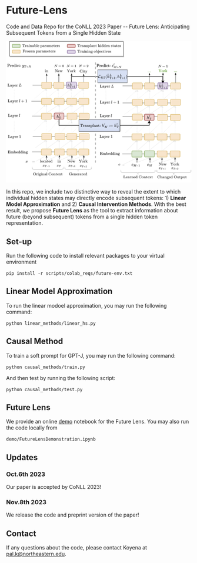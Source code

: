 # Future-Lens
Code and Data Repo for the CoNLL 2023 Paper -- Future Lens: Anticipating Subsequent Tokens from a Single Hidden State

![alt text](img/main.png "Main Fig")

In this repo, we include two distinctive way to reveal the extent to which individual hidden states may directly encode subsequent tokens: 1) **Linear Model Approximation** and 2) **Causal Intervention Methods**. With the best result, we propose **Future Lens** as the tool to extract information about future (beyond subsequent) tokens from a single hidden token representation.

## Set-up
Run the following code to install relevant packages to your virtual environment
```
pip install -r scripts/colab_reqs/future-env.txt
```
## Linear Model Approximation
To run the linear modoel approximation, you may run the following command:
```
python linear_methods/linear_hs.py
```

## Causal Method
To train a soft prompt for GPT-J, you may run the following command:
```
python causal_methods/train.py
```
And then test by running the following script:
```
python causal_methods/test.py
```
## Future Lens
We provide an online [demo](https://colab.research.google.com/github/KoyenaPal/future-lens/blob/main/demo/FutureLensDemonstration.ipynb) notebook for the Future Lens. You may also run the code locally from 
```
demo/FutureLensDemonstration.ipynb
```
## Updates

### Oct.6th 2023
Our paper is accepted by CoNLL 2023!

### Nov.8th 2023
We release the code and preprint version of the paper! 


## Contact
If any questions about the code, please contact Koyena at pal.k@northeastern.edu.
